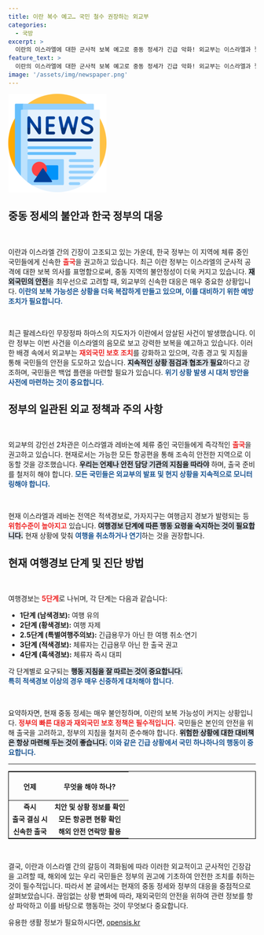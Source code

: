 ```yaml
---
title: 이란 복수 예고… 국민 철수 권장하는 외교부
categories:
  - 국방
excerpt: >
  이란의 이스라엘에 대한 군사적 보복 예고로 중동 정세가 긴급 악화! 외교부는 이스라엘과 팔레스타인에 체류 중인 국민들에게 신속한 출국을 강력히 권장하며, 안전 확보를 위한 대비책을 마련 중입니다.
feature_text: >
  이란의 이스라엘에 대한 군사적 보복 예고로 중동 정세가 긴급 악화! 외교부는 이스라엘과 팔레스타인에 체류 중인 국민들에게 신속한 출국을 강력히 권장하며, 안전 확보를 위한 대비책을 마련 중입니다.
image: '/assets/img/newspaper.png'
---
```


<p><img src="/assets/img/newspaper.png" alt="kimp 속보" /></p>

<h2 data-ke-size="size26">중동 정세의 불안과 한국 정부의 대응</h2>

<p data-ke-size="size16">&nbsp;</p>

<p>이란과 이스라엘 간의 긴장이 고조되고 있는 가운데, 한국 정부는 이 지역에 체류 중인 국민들에게 신속한 <b><span style="color: #ee2323;">출국</span></b>을 권고하고 있습니다. 최근 이란 정부는 이스라엘의 군사적 공격에 대한 보복 의사를 표명함으로써, 중동 지역의 불안정성이 더욱 커지고 있습니다. <b><span style="background-color: #21538527;">재외국민의 안전</span></b>을 최우선으로 고려할 때, 외교부의 신속한 대응은 매우 중요한 상황입니다. <b><span style="color: #1a5490;">이란의 보복 가능성은 상황을 더욱 복잡하게 만들고 있으며, 이를 대비하기 위한 예방 조치가 필요합니다.</span></b></p>

<p data-ke-size="size16">&nbsp;</p>

<p>최근 팔레스타인 무장정파 하마스의 지도자가 이란에서 암살된 사건이 발생했습니다. 이란 정부는 이번 사건을 이스라엘의 음모로 보고 강력한 보복을 예고하고 있습니다. 이러한 배경 속에서 외교부는 <b><span style="color: #ee2323;">재외국민 보호 조치</span></b>를 강화하고 있으며, 각종 경고 및 지침을 통해 국민들의 안전을 도모하고 있습니다. <b><span style="background-color: #21538527;">지속적인 상황 점검과 협조가 필요</span></b>하다고 강조하며, 국민들은 백업 플랜을 마련할 필요가 있습니다. <b><span style="color: #1a5490;">위기 상황 발생 시 대처 방안을 사전에 마련하는 것이 중요합니다.</span></b></p>

<h2 data-ke-size="size26">정부의 일관된 외교 정책과 주의 사항</h2>

<p data-ke-size="size16">&nbsp;</p>

<p>외교부의 강인선 2차관은 이스라엘과 레바논에 체류 중인 국민들에게 즉각적인 <b><span style="color: #ee2323;">출국</span></b>을 권고하고 있습니다. 현재로서는 가능한 모든 항공편을 통해 조속히 안전한 지역으로 이동할 것을 강조했습니다. <b><span style="background-color: #21538527;">우리는 언제나 안전 담당 기관의 지침을 따라야</span></b> 하며, 출국 준비를 철저히 해야 합니다. <b><span style="color: #1a5490;">모든 국민들은 외교부의 발표 및 현지 상황을 지속적으로 모니터링해야 합니다.</span></b></p>

<p data-ke-size="size16">&nbsp;</p>

<p>현재 이스라엘과 레바논 전역은 적색경보로, 가자지구는 여행금지 경보가 발령되는 등 <b><span style="color: #ee2323;">위험수준이 높아지고</span></b> 있습니다. <b><span style="background-color: #21538527;">여행경보 단계에 따른 행동 요령을 숙지하는 것이 필요합니다.</span></b> 현재 상황에 맞춰 <b><span style="color: #1a5490;">여행을 취소하거나 연기</span></b>하는 것을 권장합니다.</p>

<h2 data-ke-size="size26">현재 여행경보 단계 및 진단 방법</h2>

<p data-ke-size="size16">&nbsp;</p>

<p>여행경보는 <b><span style="color: #ee2323;">5단계</span></b>로 나뉘며, 각 단계는 다음과 같습니다: <br></p>

<ul>
    <li><b>1단계 (남색경보):</b> 여행 유의</li>
    <li><b>2단계 (황색경보):</b> 여행 자제</li>
    <li><b>2.5단계 (특별여행주의보):</b> 긴급용무가 아닌 한 여행 취소·연기</li>
    <li><b>3단계 (적색경보):</b> 체류자는 긴급용무 아닌 한 출국 권고</li>
    <li><b>4단계 (흑색경보):</b> 체류자 즉시 대피</li>
</ul>

<p>각 단계별로 요구되는 <b><span style="background-color: #21538527;">행동 지침을 잘 따르는 것이 중요합니다.</span></b> <br>
<b><span style="color: #1a5490;">특히 적색경보 이상의 경우 매우 신중하게 대처해야 합니다.</span></b></p>

<p data-ke-size="size16">&nbsp;</p>

<p>요약하자면, 현재 중동 정세는 매우 불안정하며, 이란의 보복 가능성이 커지는 상황입니다. <b><span style="color: #ee2323;">정부의 빠른 대응과 재외국민 보호 정책은 필수적입니다.</span></b> 국민들은 본인의 안전을 위해 출국을 고려하고, 정부의 지침을 철저히 준수해야 합니다. <b><span style="background-color: #21538527;">위험한 상황에 대한 대비책은 항상 마련해 두는 것이 좋습니다.</span></b> <b><span style="color: #1a5490;">이와 같은 긴급 상황에서 국민 하나하나의 행동이 중요합니다.</span></b></p>

<hr>

<table style="width: 100%; border: 1px solid black;">
    <thead>
        <tr>
            <th style="text-align: center; height: 50px;"><b>언제</b></th>
            <th style="text-align: center; height: 50px;"><b>무엇을 해야 하나?</b></th>
        </tr>
    </thead>
    <tbody>
        <tr>
            <td style="text-align: center; height: 17px;"><b>즉시</b></td>
            <td style="text-align: center; height: 17px;"><b>치안 및 상황 정보를 확인</b></td>
        </tr>
        <tr>
            <td style="text-align: center; height: 17px;"><b>출국 결심 시</b></td>
            <td style="text-align: center; height: 17px;"><b>모든 항공편 현황 확인</b></td>
        </tr>
        <tr>
            <td style="text-align: center; height: 17px;"><b>신속한 출국</b></td>
            <td style="text-align: center; height: 17px;"><b>해외 안전 연락망 활용</b></td>
        </tr>
    </tbody>
</table>

<p data-ke-size="size16">&nbsp;</p>

<p>결국, 이란과 이스라엘 간의 갈등이 격화됨에 따라 이러한 외교적이고 군사적인 긴장감을 고려할 때, 해외에 있는 우리 국민들은 정부의 권고에 기초하여 안전한 조치를 취하는 것이 필수적입니다. 따라서 본 글에서는 현재의 중동 정세와 정부의 대응을 중점적으로 살펴보았습니다. 끊임없는 상황 변화에 따라, 재외국민의 안전을 위하여 관련 정보를 항상 파악하고 이를 바탕으로 행동하는 것이 무엇보다 중요합니다.</p>
유용한 생활 정보가 필요하시다면, <a href="https://opensis.kr" rel="dofollow">opensis.kr</a>


